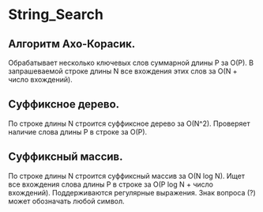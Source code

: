 # String_Search
## Алгоритм Ахо-Корасик.
Обрабатывает несколько ключевых слов суммарной длины P за O(P). В запрашеваемой строке длины N все вхождения этих слов за O(N + число вхождений).
## Суффиксное дерево.
По строке длины N строится суффиксное дерево за O(N^2). Проверяет наличие слова длины P в строке за O(P).
## Суффиксный массив.
По строке длины N строится суффиксный массив за O(N log N). Ищет все вхождения слова длины P в строке за O(P log N + число вхождений).
Поддерживаются регулярные выражения. Знак вопроса (?) может обозначать любой символ.
